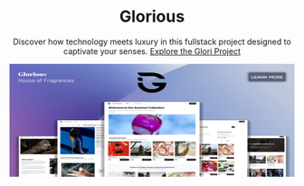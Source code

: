 <div align="center">
  <h1>Glorious</h1>
  <p>Discover how technology meets luxury in this fullstack project designed to captivate your senses. <a href="https://github.com/fifolio/glori">Explore the Glori Project</a></p>
  <a href="https://github.com/fifolio/glori"><img width="100%" height="200px" src="https://raw.githubusercontent.com/fifolio/Glori/main/public/images/github/glorious.png" alt="glori"></a>
</div>
